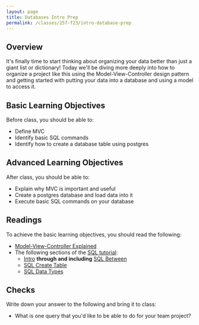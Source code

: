 ```yaml
---
layout: page
title: Databases Intro Prep
permalink: /classes/257-f23/intro-database-prep
---
```


## Overview
It's finally time to start thinking about organizing your data better than just a giant list or dictionary!
Today we'll be diving more deeply into how to organize a project like this using the Model-View-Controller design pattern and getting started with putting your data into a database and using a model to access it.

## Basic Learning Objectives

Before class, you should be able to:
* Define MVC
* Identify basic SQL commands
* Identify how to create a database table using postgres

## Advanced Learning Objectives
After class, you should be able to:
* Explain why MVC is important and useful
* Create a postgres database and load data into it
* Execute basic SQL commands on your database 


## Readings
To achieve the basic learning objectives, you should read the following:
* [Model-View-Controller Explained](https://www.tomdalling.com/blog/software-design/model-view-controller-explained/)
* The following sections of the [SQL tutorial](http://www.w3schools.com/sql/default.asp):
    * [Intro](http://www.w3schools.com/sql/sql_intro.asp) **through and including** [SQL Between](http://www.w3schools.com/sql/sql_between.asp)
    * [SQL Create Table](http://www.w3schools.com/sql/sql_create_table.asp)
    * [SQL Data Types](http://www.w3schools.com/sql/sql_datatypes_general.asp)

## Checks
Write down your answer to the following and bring it to class:
* What is one query that you'd like to be able to do for your team project?